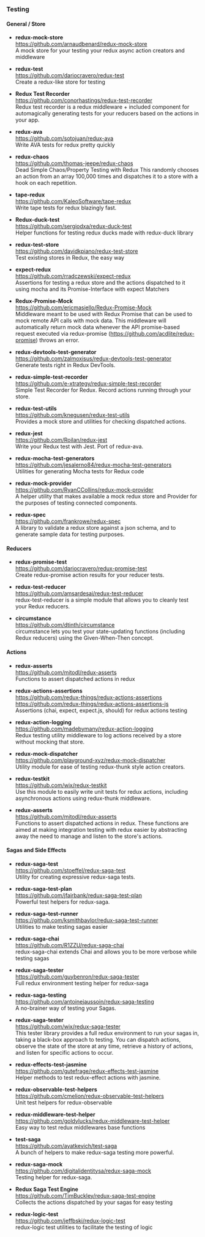 ### Testing


#### General / Store
- **redux-mock-store**  
  https://github.com/arnaudbenard/redux-mock-store  
  A mock store for your testing your redux async action creators and middleware
  
- **redux-test**  
  https://github.com/dariocravero/redux-test  
  Create a redux-like store for testing
  
- **Redux Test Recorder**  
  https://github.com/conorhastings/redux-test-recorder  
  Redux test recorder is a redux middleware + included component for automagically generating tests for your reducers based on the actions in your app.
  
- **redux-ava**  
  https://github.com/sotojuan/redux-ava  
  Write AVA tests for redux pretty quickly
  
- **redux-chaos**  
  https://github.com/thomas-jeepe/redux-chaos  
  Dead Simple Chaos/Property Testing with Redux
  This randomly chooses an action from an array 100,000 times and dispatches it to a store with a hook on each repetition.
  
- **tape-redux**  
  https://github.com/KaleoSoftware/tape-redux  
  Write tape tests for redux blazingly fast.
  
- **Redux-duck-test**  
  https://github.com/sergiodxa/redux-duck-test  
  Helper functions for testing redux ducks made with redux-duck library
  
- **redux-test-store**  
  https://github.com/davidkpiano/redux-test-store  
  Test existing stores in Redux, the easy way
  
- **expect-redux**  
  https://github.com/rradczewski/expect-redux  
  Assertions for testing a redux store and the actions dispatched to it using mocha and its Promise-Interface with expect Matchers 
  
- **Redux-Promise-Mock**  
  https://github.com/ericmasiello/Redux-Promise-Mock  
  Middleware meant to be used with Redux Promise that can be used to mock remote API calls with mock data.  This middleware will automatically return mock data whenever the API promise-based request executed via redux-promise (https://github.com/acdlite/redux-promise) throws an error.
  
- **redux-devtools-test-generator**  
  https://github.com/zalmoxisus/redux-devtools-test-generator  
  Generate tests right in Redux DevTools.
  
- **redux-simple-test-recorder**  
  https://github.com/e-xtrategy/redux-simple-test-recorder  
  Simple Test Recorder for Redux.  Record actions running through your store.
  
- **redux-test-utils**  
  https://github.com/knegusen/redux-test-utils  
  Provides a mock store and utilities for checking dispatched actions.
  
- **redux-jest**  
  https://github.com/Roilan/redux-jest  
  Write your Redux test with Jest.  Port of redux-ava.
  
- **redux-mocha-test-generators**  
  https://github.com/jesalerno84/redux-mocha-test-generators  
  Utilities for generating Mocha tests for Redux code
  
- **redux-mock-provider**  
  https://github.com/RyanCCollins/redux-mock-provider  
  A helper utility that makes available a mock redux store and Provider for the purposes of testing connected components.
  
- **redux-spec**  
  https://github.com/frankrowe/redux-spec  
  A library to validate a redux store against a json schema, and to generate sample data for testing purposes.
  
  
#### Reducers

- **redux-promise-test**  
  https://github.com/dariocravero/redux-promise-test  
  Create redux-promise action results for your reducer tests.
  
- **redux-test-reducer**  
  https://github.com/amsardesai/redux-test-reducer  
  redux-test-reducer is a simple module that allows you to cleanly test your Redux reducers.

- **circumstance**  
  https://github.com/dtinth/circumstance  
  circumstance lets you test your state-updating functions (including Redux reducers) using the Given-When-Then concept.

#### Actions
  
- **redux-asserts**  
  https://github.com/mitodl/redux-asserts  
  Functions to assert dispatched actions in redux

- **redux-actions-assertions**  
  https://github.com/redux-things/redux-actions-assertions  
  https://github.com/redux-things/redux-actions-assertions-js  
  Assertions (chai, expect, expect.js, should) for redux actions testing 

- **redux-action-logging**  
  https://github.com/madebymany/redux-action-logging  
  Redux testing utility middleware to log actions received by a store without mocking that store.
  
- **redux-mock-dispatcher**  
  https://github.com/playground-xyz/redux-mock-dispatcher  
  Utility module for ease of testing redux-thunk style action creators.
  
- **redux-testkit**  
  https://github.com/wix/redux-testkit  
  Use this module to easily write unit tests for redux actions, including asynchronous actions using redux-thunk middleware.
  
- **redux-asserts**  
  https://github.com/mitodl/redux-asserts  
  Functions to assert dispatched actions in redux. These functions are aimed at making integration testing with redux easier by abstracting away the need to manage and listen to the store's actions.
  
  
#### Sagas and Side Effects

- **redux-saga-test**  
  https://github.com/stoeffel/redux-saga-test  
  Utility for creating expressive redux-saga tests.

- **redux-saga-test-plan**  
  https://github.com/jfairbank/redux-saga-test-plan  
  Powerful test helpers for redux-saga.

- **redux-saga-test-runner**  
  https://github.com/ksmithbaylor/redux-saga-test-runner  
  Utilities to make testing sagas easier
  
- **redux-saga-chai**  
  https://github.com/R1ZZU/redux-saga-chai  
  redux-saga-chai extends Chai and allows you to be more verbose while testing sagas

- **redux-saga-tester**  
  https://github.com/guybenron/redux-saga-tester  
  Full redux environment testing helper for redux-saga

- **redux-saga-testing**  
  https://github.com/antoinejaussoin/redux-saga-testing  
  A no-brainer way of testing your Sagas.
  
- **redux-saga-tester**  
  https://github.com/wix/redux-saga-tester  
  This tester library provides a full redux environment to run your sagas in, taking a black-box approach to testing. You can dispatch actions, observe the state of the store at any time, retrieve a history of actions, and listen for specific actions to occur.
  
- **redux-effects-test-jasmine**  
  https://github.com/gutefrage/redux-effects-test-jasmine  
  Helper methods to test redux-effect actions with jasmine.

- **redux-observable-test-helpers**  
  https://github.com/cmelion/redux-observable-test-helpers  
  Unit test helpers for redux-observable
  
- **redux-middleware-test-helper**  
  https://github.com/goldylucks/redux-middleware-test-helper  
  Easy way to test redux middlewares base functions
  
- **test-saga**  
  https://github.com/ayatkevich/test-saga  
  A bunch of helpers to make redux-saga testing more powerful.

- **redux-saga-mock**  
  https://github.com/digitalidentitysa/redux-saga-mock  
  Testing helper for redux-saga.
  
- **Redux Saga Test Engine**  
  https://github.com/TimBuckley/redux-saga-test-engine  
  Collects the actions dispatched by your sagas for easy testing 
  
- **redux-logic-test**  
  https://github.com/jeffbski/redux-logic-test  
  redux-logic test utilities to facilitate the testing of logic